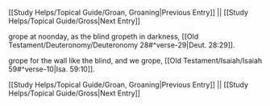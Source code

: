 [[Study Helps/Topical Guide/Groan, Groaning|Previous Entry]]  ||  [[Study Helps/Topical Guide/Gross|Next Entry]]

 grope at noonday, as the blind gropeth in darkness, [[Old Testament/Deuteronomy/Deuteronomy 28#^verse-29|Deut. 28:29]].

 grope for the wall like the blind, and we grope, [[Old Testament/Isaiah/Isaiah 59#^verse-10|Isa. 59:10]].

[[Study Helps/Topical Guide/Groan, Groaning|Previous Entry]]  ||  [[Study Helps/Topical Guide/Gross|Next Entry]]